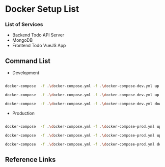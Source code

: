 # Docker Setup List 

### List of Services
* Backend Todo API Server
* MongoDB 
* Frontend Todo VueJS App

## Command List 
* Development

```bash

docker-compose  -f .\docker-compose.yml -f .\docker-compose-dev.yml up --build -d #inital build container and run in detach mode

docker-compose  -f .\docker-compose.yml -f .\docker-compose-dev.yml up -d # run in detach mode

docker-compose  -f .\docker-compose.yml -f .\docker-compose-dev.yml down -v #kill runing instance

```

* Production

```bash

docker-compose  -f .\docker-compose.yml -f .\docker-compose-prod.yml up --build -d #inital build container and run in detach mode

docker-compose  -f .\docker-compose.yml -f .\docker-compose-prod.yml up -d # run in detach mode

docker-compose  -f .\docker-compose.yml -f .\docker-compose-prod.yml down -v #kill runing instance

```

## Reference Links